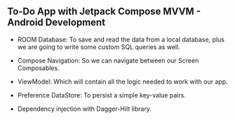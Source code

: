 ## To-Do App with Jetpack Compose MVVM - Android Development


- ROOM Database: To save and read the data from a local database, plus we are going to write some custom SQL queries as well.

- Compose Navigation: So we can navigate between our Screen Composables. 

- ViewModel: Which will contain all the logic needed to work with our app.

- Preference DataStore: To persist a simple key-value pairs.

- Dependency injection with Dagger-Hilt library.